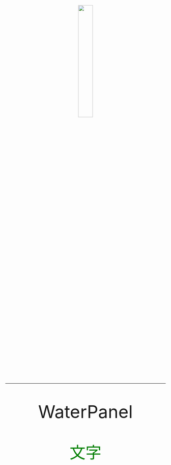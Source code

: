 <p align="center"">
<img style="width: 30%" src = 'https://s1.328888.xyz/2022/10/11/gvLEX.png'>
</p>
<HR>


<p align="center" style = "font-size:55px;">WaterPanel</p>

<p align="center" style="color:green;font-size:50px;">文字</p>
